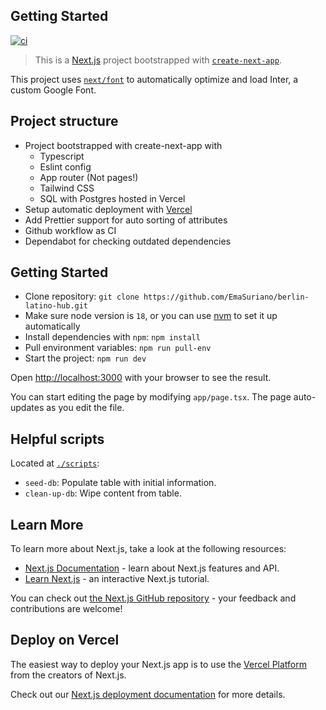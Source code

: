## Getting Started

[![ci](https://github.com/EmaSuriano/berlin-latino-hub/actions/workflows/ci.yml/badge.svg)](https://github.com/EmaSuriano/berlin-latino-hub/actions/workflows/ci.yml)

> This is a [Next.js](https://nextjs.org/) project bootstrapped with [`create-next-app`](https://github.com/vercel/next.js/tree/canary/packages/create-next-app).

This project uses [`next/font`](https://nextjs.org/docs/basic-features/font-optimization) to automatically optimize and load Inter, a custom Google Font.

## Project structure

- Project bootstrapped with create-next-app with
  - Typescript
  - Eslint config
  - App router (Not pages!)
  - Tailwind CSS
  - SQL with Postgres hosted in Vercel
- Setup automatic deployment with [Vercel](https://berlin-latino-hub.vercel.app/)
- Add Prettier support for auto sorting of attributes
- Github workflow as CI
- Dependabot for checking outdated dependencies

## Getting Started

- Clone repository: `git clone https://github.com/EmaSuriano/berlin-latino-hub.git`
- Make sure node version is `18`, or you can use [nvm](https://github.com/nvm-sh/nvm) to set it up automatically
- Install dependencies with `npm`: `npm install`
- Pull environment variables: `npm run pull-env`
- Start the project: `npm run dev`

Open [http://localhost:3000](http://localhost:3000) with your browser to see the result.

You can start editing the page by modifying `app/page.tsx`. The page auto-updates as you edit the file.

## Helpful scripts

Located at [`./scripts`](./scripts/):

- `seed-db`: Populate table with initial information.
- `clean-up-db`: Wipe content from table.

## Learn More

To learn more about Next.js, take a look at the following resources:

- [Next.js Documentation](https://nextjs.org/docs) - learn about Next.js features and API.
- [Learn Next.js](https://nextjs.org/learn) - an interactive Next.js tutorial.

You can check out [the Next.js GitHub repository](https://github.com/vercel/next.js/) - your feedback and contributions are welcome!

## Deploy on Vercel

The easiest way to deploy your Next.js app is to use the [Vercel Platform](https://vercel.com/new?utm_medium=default-template&filter=next.js&utm_source=create-next-app&utm_campaign=create-next-app-readme) from the creators of Next.js.

Check out our [Next.js deployment documentation](https://nextjs.org/docs/deployment) for more details.
